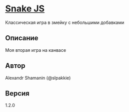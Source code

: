 # [Snake JS](https://slpakkie.github.io/snake-js/index.html)

Классическая игра в змейку с небольшими добавками

## Описание

Моя вторая игра на канвасе

## Автор

Alexandr Shamanin (@slpakkie)

## Версия

1.2.0

